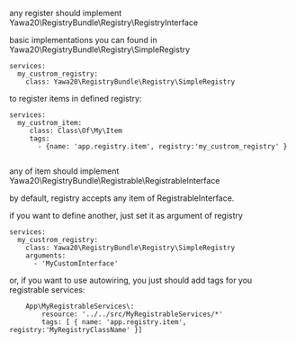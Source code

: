 any register should implement Yawa20\RegistryBundle\Registry\RegistryInterface

basic implementations you can found in Yawa20\RegistryBundle\Registry\SimpleRegistry
 
```
services:
  my_custrom_registry:
    class: Yawa20\RegistryBundle\Registry\SimpleRegistry

```


to register items in defined registry:

```
services:
  my_custrom_item:
     class: Class\Of\My\Item
     tags:
       - {name: 'app.registry.item', registry:'my_custrom_registry' }
  
```


any of item should implement Yawa20\RegistryBundle\Registrable\RegistrableInterface

by default, registry accepts any item of RegistrableInterface.

if you want to define another, just set it as argument of registry
```
services:
  my_custrom_registry:
    class: Yawa20\RegistryBundle\Registry\SimpleRegistry
    arguments:
      - 'MyCustomInterface'

```

or, if you want to use autowiring, you just should add tags for you registrable services:
 
```
    App\MyRegistrableServices\:
        resource: '../../src/MyRegistrableServices/*'
        tags: [ { name: 'app.registry.item', registry:'MyRegistryClassName' }]
```
